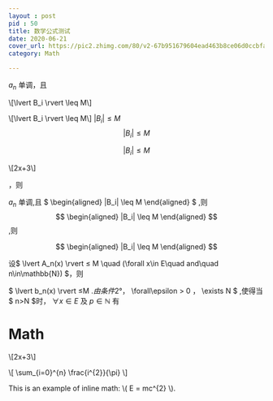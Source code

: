 ```yaml
---
layout : post
pid : 50
title: 数学公式测试
date: 2020-06-21 
cover_url: https://pic2.zhimg.com/80/v2-67b951679604ead463b8ce06d0ccbfa6_720w.jpg
category: Math

---
```



$a_n$ 单调，且

\\[\lvert B_i \rvert \leq M\\]

\\[\lvert B_i \rvert \leq M\\]
$\lvert B_i \rvert \leq M$
$$\lvert B_i \rvert \leq M$$

$$\left| B_i \right| \leq M$$


\\[2x+3\\]

，则


$a_n$ 单调,且
$
\begin{aligned}
|B_i| \leq M 
\end{aligned}
$
,则
$$
\begin{aligned}
|B_i| \leq M 
\end{aligned}
$$
,则

$$
\begin{aligned}
|B_i| \leq M 
\end{aligned}
$$

设$ \lvert A_n(x) \rvert ≤ M \quad (\forall x\in E\quad and\quad n\in\mathbb{N}) $，则

$ \lvert b_n(x) \rvert ≤M $.由条件2°，$ \forall\epsilon > 0 $，$ \exists N $ ,使得当$ n>N $时， $\forall x\in E$ 及 $p\in\mathbb{N}$ 有


# Math

\\[2x+3\\]

\\[ \\sum_{i=0}^{n} \\frac{i^{2}}{\\pi} \\]

This is an example of inline math: \\( E = mc^{2} \\).


